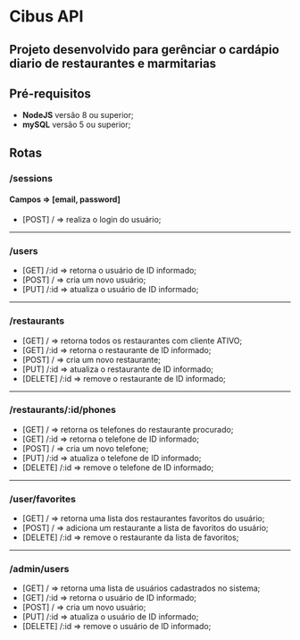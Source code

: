 # Cibus API

## Projeto desenvolvido para gerênciar o cardápio diario de restaurantes e marmitarias

## Pré-requisitos

* __NodeJS__ versão 8 ou superior;
* __mySQL__ versão 5 ou superior;

## Rotas

### /sessions

#### Campos => [email, password]

* [POST] / => realiza o login do usuário;

------

### /users

* [GET]     /:id  => retorna o usuário de ID informado;
* [POST]    /     => cria um novo usuário;
* [PUT]     /:id  => atualiza o usuário de ID informado;

------

### /restaurants

* [GET]     /     => retorna todos os restaurantes com cliente ATIVO;
* [GET]     /:id  => retorna o restaurante de ID informado;
* [POST]    /     => cria um novo restaurante;
* [PUT]     /:id  => atualiza o restaurante de ID informado;
* [DELETE]  /:id  => remove o restaurante de ID informado;

------

### /restaurants/:id/phones

* [GET]     /     => retorna os telefones do restaurante procurado;
* [GET]     /:id  => retorna o telefone de ID informado;
* [POST]    /     => cria um novo telefone;
* [PUT]     /:id  => atualiza o telefone de ID informado;
* [DELETE]  /:id  => remove o telefone de ID informado;

------

### /user/favorites

* [GET]     /     => retorna uma lista dos restaurantes favoritos do usuário;
* [POST]    /     => adiciona um restaurante a lista de favoritos do usuário;
* [DELETE]  /:id  => remove o restaurante da lista de favoritos;

------

### /admin/users

* [GET]     /     => retorna uma lista de usuários cadastrados no sistema;
* [GET]     /:id  => retorna o usuário de ID informado;
* [POST]    /     => cria um novo usuário;
* [PUT]     /:id  => atualiza o usuário de ID informado;
* [DELETE]  /:id  => remove o usuário de ID informado;
